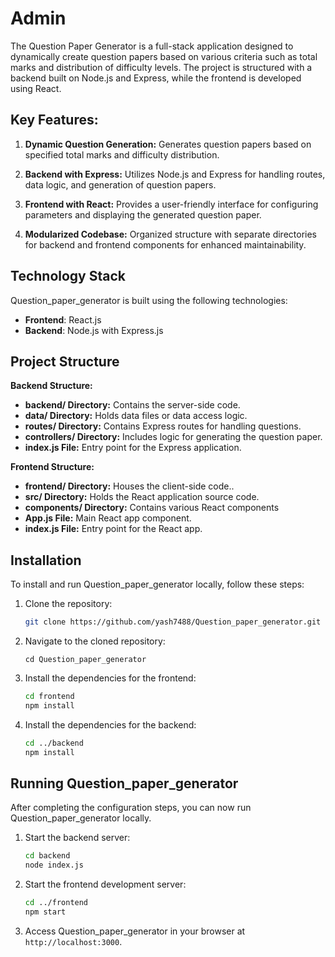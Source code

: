 
# Admin

The Question Paper Generator is a full-stack application designed to dynamically create question papers based on various criteria such as total marks and distribution of difficulty levels. The project is structured with a backend built on Node.js and Express, while the frontend is developed using React.
## Key Features:

1.  **Dynamic Question Generation:**  Generates question papers based on specified total marks and difficulty distribution.
   
2.  **Backend with Express:**  Utilizes Node.js and Express for handling routes, data logic, and generation of question papers.
    
3.  **Frontend with React:**  Provides a user-friendly interface for configuring parameters and displaying the generated question paper.
    
4.  **Modularized Codebase:**  Organized structure with separate directories for backend and frontend components for enhanced maintainability.
    


## Technology Stack

Question_paper_generator is built using the following technologies:

-   **Frontend**: React.js
-   **Backend**: Node.js with Express.js

## Project Structure
 **Backend Structure:**
-   **backend/ Directory:** Contains the server-side code.
-   **data/ Directory:** Holds data files or data access logic.
-   **routes/ Directory:** Contains Express routes for handling questions.
-   **controllers/ Directory:** Includes logic for generating the question paper.
-   **index.js File:** Entry point for the Express application.

 **Frontend Structure:**
-   **frontend/ Directory:** Houses the client-side code..
-   **src/ Directory:** Holds the React application source code.
-   **components/ Directory:** Contains various React components
-   **App.js File:** Main React app component.
-   **index.js File:** Entry point for the React app.
## Installation

To install and run Question_paper_generator locally, follow these steps:

1.  Clone the repository:
    ```sh    
    git clone https://github.com/yash7488/Question_paper_generator.git
    ```
    
2.  Navigate to the cloned repository:
     
    `cd Question_paper_generator` 
    
3.  Install the dependencies for the frontend:
    
    ```sh    
    cd frontend
    npm install
    ``` 
    
4.  Install the dependencies for the backend:
        
    ```sh    
    cd ../backend
    npm install
    ```
    


## Running Question_paper_generator

After completing the configuration steps, you can now run Question_paper_generator locally.

1.  Start the backend server:
	```sh
	cd backend 
	node index.js
	```
2. Start the frontend development server:
	```sh
	cd ../frontend 
	npm start
	```
3. Access Question_paper_generator in your browser at `http://localhost:3000`.



